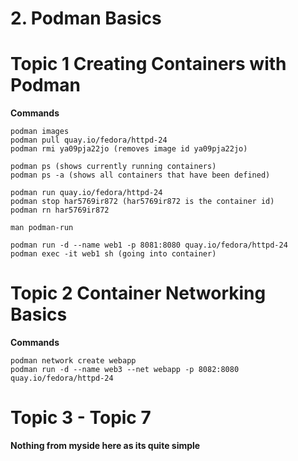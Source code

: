 # 2. Podman Basics

# Topic 1 Creating Containers with Podman

**Commands**

```
podman images
podman pull quay.io/fedora/httpd-24
podman rmi ya09pja22jo (removes image id ya09pja22jo)

podman ps (shows currently running containers)
podman ps -a (shows all containers that have been defined)

podman run quay.io/fedora/httpd-24
podman stop har5769ir872 (har5769ir872 is the container id)
podman rn har5769ir872

man podman-run

podman run -d --name web1 -p 8081:8080 quay.io/fedora/httpd-24
podman exec -it web1 sh (going into container)
```

# Topic 2 Container Networking Basics

**Commands**
```
podman network create webapp
podman run -d --name web3 --net webapp -p 8082:8080 quay.io/fedora/httpd-24

```

# Topic 3 - Topic 7

**Nothing from myside here as its quite simple**
